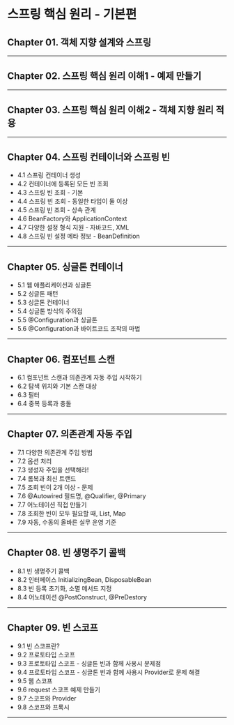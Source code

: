 
# 스프링 핵심 원리 - 기본편

## Chapter 01. 객체 지향 설계와 스프링

---

## Chapter 02. 스프링 핵심 원리 이해1 - 예제 만들기

---

## Chapter 03. 스프링 핵심 원리 이해2 - 객체 지향 원리 적용

---

## Chapter 04. 스프링 컨테이너와 스프링 빈
- 4.1 스프링 컨테이너 생성
- 4.2 컨테이너에 등록된 모든 빈 조회
- 4.3 스프링 빈 조회 - 기본
- 4.4 스프링 빈 조회 - 동일한 타입이 둘 이상
- 4.5 스프링 빈 조회 - 상속 관계
- 4.6 BeanFactory와 ApplicationContext
- 4.7 다양한 설정 형식 지원 - 자바코드, XML
- 4.8 스프링 빈 설정 메타 정보 - BeanDefinition

---

## Chapter 05. 싱글톤 컨테이너
- 5.1 웹 애플리케이션과 싱글톤
- 5.2 싱글톤 패턴
- 5.3 싱글톤 컨테이너
- 5.4 싱글톤 방식의 주의점
- 5.5 @Configuration과 싱글톤
- 5.6 @Configuration과 바이트코드 조작의 마법

---

## Chapter 06. 컴포넌트 스캔
- 6.1 컴포넌트 스캔과 의존관계 자동 주입 시작하기
- 6.2 탐색 위치와 기본 스캔 대상
- 6.3 필터
- 6.4 중복 등록과 충돌

---

## Chapter 07. 의존관계 자동 주입
- 7.1 다양한 의존관계 주입 방법
- 7.2 옵션 처리
- 7.3 생성자 주입을 선택해라!
- 7.4 롬복과 최신 트랜드
- 7.5 조회 빈이 2개 이상 - 문제
- 7.6 @Autowired 필드명, @Qualifier, @Primary
- 7.7 어노테이션 직접 만들기
- 7.8 조회한 빈이 모두 필요할 때, List, Map
- 7.9 자동, 수동의 올바른 실무 운영 기준

---

## Chapter 08. 빈 생명주기 콜백
- 8.1 빈 생명주기 콜백
- 8.2 인터페이스 InitializingBean, DisposableBean
- 8.3 빈 등록 초기화, 소멸 메서드 지정
- 8.4 어노테이션 @PostConstruct, @PreDestory

---

## Chapter 09. 빈 스코프
- 9.1 빈 스코프란?
- 9.2 프로토타입 스코프
- 9.3 프로토타입 스코프 - 싱글톤 빈과 함께 사용시 문제점
- 9.4 프로토타입 스코프 - 싱글톤 빈과 함께 사용시 Provider로 문제 해결
- 9.5 웹 스코프
- 9.6 request 스코프 예제 만들기
- 9.7 스코프와 Provider
- 9.8 스코프와 프록시

---